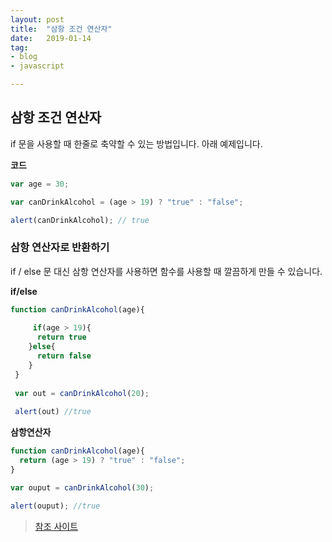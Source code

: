 ```yaml
---
layout: post
title:  "삼항 조건 연산자"
date:   2019-01-14
tag:
- blog
- javascript

---
```


## 삼항 조건 연산자

if 문을 사용할 때 한줄로 축약할 수 있는 방법입니다.
아래 예제입니다.

**코드**
```js
var age = 30; 

var canDrinkAlcohol = (age > 19) ? "true" : "false";

alert(canDrinkAlcohol); // true
```

### 삼항 연산자로 반환하기

if / else 문 대신 삼항 연산자를 사용하면
함수를 사용할 때 깔끔하게 만들 수 있습니다.

**if/else**
```js
function canDrinkAlcohol(age){
 
     if(age > 19){
      return true
    }else{
      return false
    }
 }
 
 var out = canDrinkAlcohol(20);
 
 alert(out) //true
```

**삼항연산자**
```js
function canDrinkAlcohol(age){
  return (age > 19) ? "true" : "false";
}

var ouput = canDrinkAlcohol(30);

alert(ouput); //true
```



> [참조 사이트](https://developer.mozilla.org/ko/docs/Web/JavaScript/Reference/Operators/Conditional_Operator)









